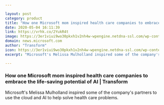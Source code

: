 ```yaml
---

layout: post
category: product
title: "How one Microsoft mom inspired health care companies to embrace the life-saving potential of AI"
date: 2020-05-04 16:11:39
link: https://vrhk.co/2YukR4t
image: https://3er1viui9wo30pkxh1v2nh4w-wpengine.netdna-ssl.com/wp-content/uploads/prod/sites/382/2020/05/Melissa-Mulholland_Featured-1024x667.jpg
domain: news.microsoft.com
author: "Transform"
icon: https://3er1viui9wo30pkxh1v2nh4w-wpengine.netdna-ssl.com/wp-content/uploads/sites/382/2018/01/cropped-ms_logo_element-1-300x300.png
excerpt: "Microsoft's Melissa Mulholland inspired some of the company's partners to use the cloud and AI to help solve health care problems."

---
```


### How one Microsoft mom inspired health care companies to embrace the life-saving potential of AI | Transform

Microsoft's Melissa Mulholland inspired some of the company's partners to use the cloud and AI to help solve health care problems.